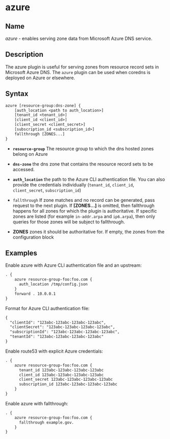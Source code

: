 # azure

## Name

*azure* - enables serving zone data from Microsoft Azure DNS service.

## Description

The azure plugin is useful for serving zones from resource record
sets in Microsoft Azure DNS. The `azure` plugin can be used when coredns is deployed on Azure or elsewhere.

## Syntax

~~~ txt
azure [resource-group:dns-zone] {
    [auth_location <path to auth_location>]
    [tenant_id <tenant_id>]
    [client_id <client_id>]
    [client_secret <client_secret>]
    [subscription_id <subscription_id>]
    fallthrough [ZONES...]
}
~~~

*   **`resource-group`** The resource group to which the dns hosted zones belong on Azure

*   **`dns-zone`** the dns zone that contains the resource record sets to be
    accessed.

*   **`auth_location`** the path to the Azure CLI authentication file. You can also provide the credentials individually (`tenant_id`, `client_id`, `client_secret`, `subscription_id`)

*   `fallthrough` If zone matches and no record can be generated, pass request to the next plugin.
    If **[ZONES...]** is omitted, then fallthrough happens for all zones for which the plugin is
    authoritative. If specific zones are listed (for example `in-addr.arpa` and `ip6.arpa`), then
    only queries for those zones will be subject to fallthrough.

*   **ZONES** zones it should be authoritative for. If empty, the zones from the configuration block

## Examples

Enable azure with Azure CLI authentication file and an upstream:

~~~ txt
. {
    azure resource-group-foo:foo.com {
      auth_location /tmp/config.json
    }
    forward . 10.0.0.1
}
~~~

Format for Azure CLI authentication file:
~~~ txt
{
  "clientId": "123abc-123abc-123abc-123abc",
  "clientSecret": "123abc-123abc-123abc-123abc",
  "subscriptionId": "123abc-123abc-123abc-123abc",
  "tenantId": "123abc-123abc-123abc-123abc"
}

~~~
Enable route53 with explicit Azure credentials:

~~~ txt
. {
    azure resource-group-foo:foo.com {
      tenant_id 123abc-123abc-123abc-123abc
      client_id 123abc-123abc-123abc-123abc
      client_secret 123abc-123abc-123abc-123abc
      subscription_id 123abc-123abc-123abc-123abc
    }
}
~~~

Enable azure with fallthrough:

~~~ txt
. {
    azure resource-group-foo:foo.com {
      fallthrough example.gov.
    }
}
~~~
